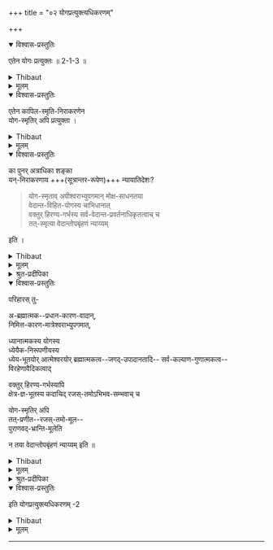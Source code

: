 +++
title = "०२ योगप्रत्युक्त्यधिकरणम्"

+++

<details open><summary>विश्वास-प्रस्तुतिः</summary>

एतेन योगः प्रत्युक्तः ॥ 2-1-3 ॥
</details>

<details><summary>Thibaut</summary>

3. Hereby the Yoga is refuted.
</details>


<details><summary>मूलम्</summary>

एतेन योगः प्रत्युक्तः ॥ 2-1-3 ॥
</details>

<details open><summary>विश्वास-प्रस्तुतिः</summary>

एतेन कापिल-स्मृति-निराकरणेन  
योग-स्मृतिर् अपि प्रत्युक्ता ।  
</details>

<details><summary>Thibaut</summary>

By the above refutation of Kapila's Smr̥ti the Yoga-smr̥ti also is refuted.
</details>


<details><summary>मूलम्</summary>

एतेन कापिलस्मृतिनिराकरणेन योगस्मृतिरपि प्रत्युक्ता ।  
</details>

<details open><summary>विश्वास-प्रस्तुतिः</summary>

का पुनर् अत्राधिका शङ्का  
यन्-निराकरणाय +++(सूत्रान्तर-रूपेण)+++ न्यायातिदेशः?  

> योग-स्मृताव् अपीश्वराभ्युपगमान् मोक्ष-साधनतया  
वेदान्त-विहित-योगस्य चाभिधानात्  
वक्तुर् हिरण्य-गर्भस्य सर्व-वेदान्त-प्रवर्तनाधिकृतत्वाच् च  
तत्-स्मृत्या वेदान्तोपबृंहणं न्याय्यम् 

इति ।
</details>

<details><summary>Thibaut</summary>

--But a question arises, What further doubt arises here with regard to the Yoga system,  
so as to render needful the formal extension to the Yoga of the arguments previously set forth against the Sānkhya?--

It might appear, we reply, that the Vedānta should be supported by the Yoga-smr̥ti,  
firstly, because the latter admits the existence of a Lord;  
secondly, because the Vedānta-texts mention Yoga as a means to bring about final Release;  
and thirdly, because Hiraṇyagarbha, who proclaimed the Yoga-smr̥ti is qualified for the promulgation of all Vedānta-texts.

</details>


<details><summary>मूलम्</summary>

का पुनरत्राधिकाशङ्का, यन्निराकरणाय
न्यायातिदेशः, योगस्मृतावपीश्वराभ्युपगमान्मोक्षसाधनतया वेदान्तविहितयोगस्य चाभिधानात् वक्तुर्हिरण्यगर्भस्य सर्ववेदान्तप्रवर्तनाधिकृतत्वाच्च तत्स्मृत्या वेदान्तोपबृंहणं न्याय्यमिति ।

</details>

<details><summary>श्रुत-प्रदीपिका</summary>

एतेन योगः प्रत्युक्तः ।  
अक्षरार्थम् उक्त्वा  
शङ्कायां तात्पर्यार्थमाह योग इति । 
</details>


<details open><summary>विश्वास-प्रस्तुतिः</summary>

परिहारस् तु-  

अ-ब्रह्मात्मक--प्रधान-कारण-वादान्,  
निमित्त-कारण-मात्रेश्वराभ्युपगमात्,  

ध्यानात्मकस्य योगस्य  
ध्येयैक-निरूपणीयस्य  
ध्येय-भूतयोर् आत्मेश्वरयोर् ब्रह्मात्मकत्व--जगद्-उपादानतादि-- 
सर्व-कल्याण-गुणात्मकत्व--विरहेणावैदिकत्वाद्  

वक्तुर् हिरण्य-गर्भस्यापि  
क्षेत्र-ज्ञ-भूतस्य कदाचिद् रजस्-तमोऽभिभव-सम्भवाच् च 

योग-स्मृतिर् अपि  
तत्-प्रणीत--रजस्-तमो-मूल--  
पुराणवद्-भ्रान्ति-मूलेति  

न तया वेदान्तोपबृंहणं न्याय्यम् इति ॥ 
</details>

<details><summary>Thibaut</summary>

--But these arguments refute themselves as follows.  

In the first place the Yoga holds the Pradhāna,  
which is independent of Brahman,  
to be the general material cause,  
and hence the Lord acknowledged by it is a mere operative cause.  

In the second place the nature of meditation,  
in which Yoga consists,  
is determined by the nature of the object of meditation, and as of its two objects, viz. the soul and the Lord,  
the former does not have its Self in Brahman,  
and the latter is neither the cause of the world  
nor endowed with the other auspicious qualities (which belong to Brahman),  
the Yoga is not of Vedic character. 

And as to the third point,  
Hiraṇyagarbha himself is only an individual soul,  
and hence liable to be overpowered by the inferior guṇas, i.e. passion and darkness;  
and hence the Yoga-smr̥ti is founded on error,  
no less than the Purāṇas, promulgated by him,  
which are founded on rajas and tamas.  
The Yoga cannot, therefore, be used for the support of the Vedānta.
</details>


<details><summary>मूलम्</summary>

परिहारस्तु- अब्रह्मात्मकप्रधानकारणवादान्निमित्तकारणमात्रेश्वराभ्युपगमात् ध्यानात्मकस्य योगस्य ध्येयैकनिरूपणीयस्य ध्येयभूतयोरात्मेश्वरयोर्ब्रह्मात्मकत्वजगदुपादानतादिसर्वकल्याणगुणात्मकत्वविरहेणावैदिकत्वाद्वक्तुर्हिरण्यगर्भस्यापि क्षेत्रज्ञभूतस्य कदाचिद्रजस्तमोऽभिभवसम्भवाच्च योगस्मृतिरपि तत्प्रणीतरजस्तमोमूलपुराणवद्भ्रान्तिमूलेति न तया वेदान्तोपबृंहणं न्याय्यमिति ॥ 
</details>

<details><summary>श्रुत-प्रदीपिका</summary>

अब्रह्मात्मक इति । तत्त्व-वैषम्यम् उक्तम् । ध्यानात्मकस्य इत्य् अनुष्ठानवैषम्यम्

॥ 3 ॥

</details>


<details open><summary>विश्वास-प्रस्तुतिः</summary>

इति योगप्रत्युक्त्यधिकरणम् -2
</details>

<details><summary>Thibaut</summary>

--Here finishes the adhikaraṇa of 'the refutation of the Yoga.'
</details>


<details><summary>मूलम्</summary>

इति योगप्रत्युक्त्यधिकरणम् -2
</details>


-----
